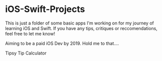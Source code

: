 # iOS-Swift-Projects

This is just a folder of some basic apps I'm working on for my journey of learning iOS and Swift. If you have any tips, critiques or reccomendations, feel free to let me know!

Aiming to be a paid iOS Dev by 2019. Hold me to that....



Tipsy Tip Calculator

<a href="https://drive.google.com/file/d/1vOjLeccHntNL6VS-KZQIY9zsmnnjljRu/preview" width="640" height="480"><a>
